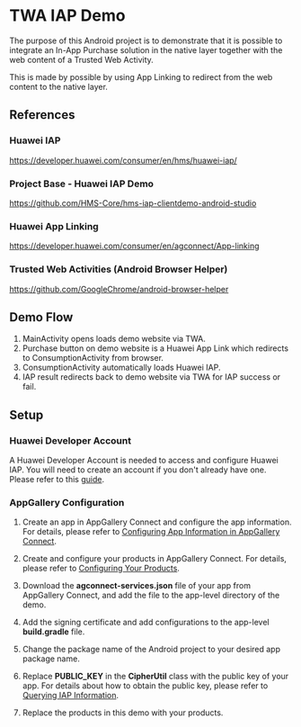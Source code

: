 ﻿# TWA IAP Demo

The purpose of this Android project is to demonstrate that it is possible to integrate an In-App Purchase solution in the native layer together with the web content of a Trusted Web Activity.

This is made by possible by using App Linking to redirect from the web content to the native layer.

## References

### Huawei IAP
https://developer.huawei.com/consumer/en/hms/huawei-iap/
### Project Base - Huawei IAP Demo
https://github.com/HMS-Core/hms-iap-clientdemo-android-studio
### Huawei App Linking
https://developer.huawei.com/consumer/en/agconnect/App-linking
### Trusted Web Activities (Android Browser Helper)
https://github.com/GoogleChrome/android-browser-helper

## Demo Flow
1. MainActivity opens loads demo website via TWA.
2. Purchase button on demo website is a Huawei App Link which redirects to ConsumptionActivity from browser. 
3. ConsumptionActivity automatically loads Huawei IAP.
4. IAP result redirects back to demo website via TWA for IAP success or fail.

## Setup

### Huawei Developer Account
A Huawei Developer Account is needed to access and configure Huawei IAP. You will need to create an account if you don't already have one. Please refer to this [guide](https://developer.huawei.com/consumer/en/doc/help/registerandlogin-0000001052613847).

### AppGallery Configuration
1.  Create an app in AppGallery Connect and configure the app information. For details, please refer to  [Configuring App Information in AppGallery Connect](https://developer.huawei.com/consumer/en/doc/development/HMSCore-Guides/config-agc-0000001050033072?ha_source=hms1).
    
2.  Create and configure your products in AppGallery Connect. For details, please refer to  [Configuring Your Products](https://developer.huawei.com/consumer/en/doc/development/HMSCore-Guides/config-product-0000001050033076?ha_source=hms1).
3.  Download the  **agconnect-services.json**  file of your app from AppGallery Connect, and add the file to the app-level directory of the demo.
4. Add the signing certificate and add configurations to the app-level  **build.gradle**  file.
5. Change the package name of the Android project to your desired app package name.
6. Replace  **PUBLIC_KEY**  in the  **CipherUtil**  class with the public key of your app. For details about how to obtain the public key, please refer to  [Querying IAP Information](https://developer.huawei.com/consumer/en/doc/development/HMSCore-Guides/query-payment-info-0000001050166299?ha_source=hms1).
7. Replace the products in this demo with your products.
